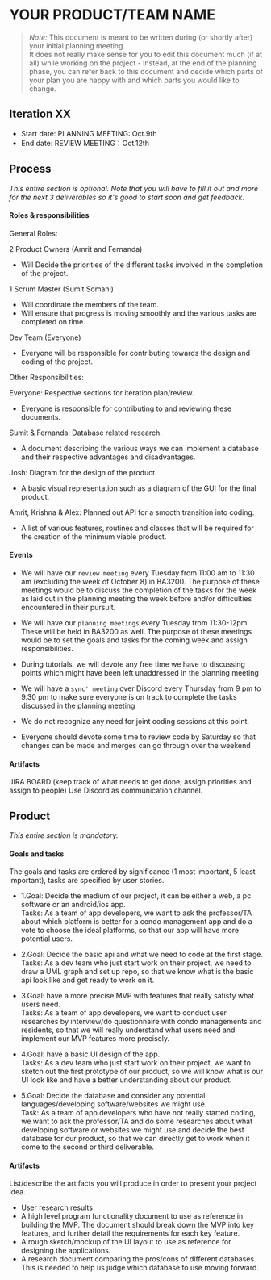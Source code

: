 # YOUR PRODUCT/TEAM NAME

 > _Note:_ This document is meant to be written during (or shortly after) your initial planning meeting.     
 > It does not really make sense for you to edit this document much (if at all) while working on the project - Instead, at the end of the planning phase, you can refer back to this document and decide which parts of your plan you are happy with and which parts you would like to change.


## Iteration XX

 * Start date: PLANNING MEETING: Oct.9th
 * End date:  REVIEW MEETING：Oct.12th

## Process

_This entire section is optional. Note that you will have to fill it out and more for the next 3 deliverables so it's good to start soon and get feedback._ 

#### Roles & responsibilities

General Roles:

2 Product Owners (Amrit and Fernanda)
- Will Decide the priorities of the different tasks involved in the completion of the project.

1 Scrum Master (Sumit Somani)
- Will coordinate the members of the team.
- Will ensure that progress is moving smoothly and the various tasks are completed on time.

Dev Team (Everyone)	
- Everyone will be responsible for contributing towards the design and coding of the project.
			
Other Responsibilities:

Everyone: Respective sections for iteration plan/review.
- Everyone is responsible for contributing to and reviewing these documents.

Sumit & Fernanda: Database related research.
- A document describing the various ways we can implement a database and their respective advantages and disadvantages.

Josh: Diagram for the design of the product.
- A basic visual representation such as a diagram of the GUI for the final product.

Amrit, Krishna & Alex: Planned out API for a smooth transition into coding.
- A list of various features, routines and classes that will be required for the creation of the minimum viable product.

#### Events

- We will have our `review meeting` every Tuesday from 11:00 am to 11:30 am
(excluding the week of October 8) in BA3200. The purpose of these meetings would be 
to discuss the completion of the tasks for the week as laid out in the planning 
meeting the week before and/or difficulties encountered in their pursuit.

- We will have our `planning meetings` every Tuesday from 11:30-12pm
These will be held in BA3200 as well. The purpose of these meetings would be
to set the goals and tasks for the coming week and assign responsibilities.

- During tutorials, we will devote any free time we have to
discussing points which might have been left unaddressed in the planning meeting

- We will have a `sync' meeting` over Discord every Thursday 
from 9 pm to 9.30 pm to make sure everyone is on track 
to complete the tasks discussed in the planning meeting

- We do not recognize any need for joint coding sessions at this point.

- Everyone should devote some time to review code by Saturday so that changes can be made and 
merges can go through over the weekend

#### Artifacts

JIRA BOARD (keep track of what needs to get done, assign priorities and assign to people) 
Use Discord as communication channel.


## Product

_This entire section is mandatory._

#### Goals and tasks

The goals and tasks are ordered by significance (1 most important, 5 least important), tasks are specified by user stories. 

- 1.Goal: Decide the medium of our project, it can be either a web, a pc software or an android/ios app. 
<br/>Tasks: As a team of app developers, we want to ask the professor/TA about which platform is better for a condo management app and do a vote to choose the ideal platforms, so that our app will have more potential users. 

- 2.Goal: Decide the basic api and what we need to code at the first stage.
<br/>Tasks: As a dev team who just start work on their project, we need to draw a UML graph and set up repo, so that we know what is the basic api look like and get ready to work on it.

  
- 3.Goal: have a more precise MVP with features that really satisfy what users need.
<br/>Tasks: As a team of app developers, we want to conduct user researches by interview/do questionnaire with condo managements and residents, so that we will really understand what users need and implement our MVP features more precisely. 

- 4.Goal: have a basic UI design of the app.
<br/>Tasks: As a dev team who just start work on their project, we want to sketch out the first prototype of our product, so we will know what is our UI look like and have a better understanding about our product.

- 5.Goal: Decide the database and consider any potential languages/developing software/websites we might use. 
<br/>Task: As a team of app developers who have not really started coding, we want to ask the professor/TA and do some researches about what developing software or websites we might use and decide the best database for our product, so that we can directly get to work when it come to the second or third deliverable. 




#### Artifacts

List/describe the artifacts you will produce in order to present your project idea.

- User research results
 - A high level program functionality document to use as reference in building the MVP. The document should break down the MVP into key features, and further detail the requirements for each key feature.
 - A rough sketch/mockup of the UI layout to use as reference for designing the applications.
 - A research document comparing the pros/cons of different databases. This is needed to help us judge which database to use moving forward.

